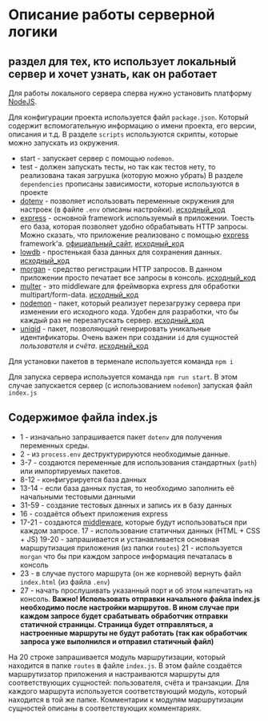 # Описание работы серверной логики 
## раздел для тех, кто использует локальный сервер и хочет узнать, как он работает

Для работы локального сервера сперва нужно установить платформу [NodeJS](https://nodejs.org/en/download/).

Для конфигурации проекта используется файл `package.json`. Который содержит вспомогательную информацию о имени проекта, его версии, описания и т.д.
В разделе `scripts` используются скрипты, которые можно запускать из окружения.
* start - запускает сервер с помощью `nodemon`.
* test - должен запускать тесты, но так как тестов нету, то реализована такая загрушка (которую можно убрать)
В разделе `dependencies` прописаны зависимости, которые используются в проекте
* [dotenv](https://www.npmjs.com/package/dotenv) - позволяет использовать переменные окружения для настроек (в файле `.env` описаны настройки). [исходный_код](https://github.com/motdotla/dotenv)
* [express](https://www.npmjs.com/package/express) - основной framework используемый в приложении. Тоесть его база, которая позволяет удобно обрабатывать HTTP запросы. Можно сказать, что приложение реализовано с помощью [express](https://expressjs.com/ru/) framework'a. [официальный_сайт](https://expressjs.com/ru/), [исходный_код](https://github.com/expressjs/express)
* [lowdb](https://www.npmjs.com/package/lowdb) - простенькая база данных для сохранения данных. [исходный_код](https://github.com/typicode/lowdb)
* [morgan](https://www.npmjs.com/package/morgan) - средство регистрации HTTP запросов. В данном приложении просто печатает все запросы в консоль. [исходный_код](https://github.com/expressjs/morgan)
* [multer](https://www.npmjs.com/package/multer) - это middleware для фреймворка express для обработки multipart/form-data. [исходный_код](https://github.com/expressjs/multer)
* [nodemon](https://www.npmjs.com/package/nodemon) - пакет, который реализует перезагрузку сервера при изменении его исходного кода. Удобен для разработки, что бы каждый раз не перезапускать сервер. [исходный_код](https://github.com/remy/nodemon)
* [uniqid](https://www.npmjs.com/package/uniqid) - пакет, позволяющий генерировать уникальные идентификаторы. Очень важен при создании `id` для сущностей *пользователя* и *счёта*. [исходный_код](https://github.com/adamhalasz/uniqid)

Для установки пакетов в терменале используется команда `npm i`
 
Для запуска сервера используется команда `npm run start`. В этом случае запускается сервер (с использованием `nodemon`) запуская файл `index.js`

## Содержимое файла index.js
* 1 - изначально запрашивается пакет `dotenv` для получения переменных среды. 
* 2 - из `process.env` деструктурируются необходимые данные.
* 3-7 - создаются переменные для использования стандартных (`path`) или импортируемых пакетов.
* 8-12 - конфигурируется база данных
* 13-14 - если база данных пустая, то необходимо заполнить её начальными тестовыми данными
* 31-59 - создание тестовых данных и запись их в базу данных
* 16 - создаётся объект приложения express
* 17-21 - создаются [middleware](https://expressjs.com/ru/guide/writing-middleware.html), которые будут использоваться при каждом запросе.
    17 - использование статичных данных (HTML + CSS + JS)
    19-20 - запрашивается и устанавливается основная маршрутизация приложения (из папки `routes`)
    21 - используется `morgan` что бы при каждом запросе информация печаталась в консоль
* 23 - в случае пустого маршрута (он же корневой) вернуть файл `index.html` (из файла `.env`)
* 27 - начать прослушивать указанный порт и об этом напечатать на консоль.
**Важно! Использовать отправки начального файла index.js необходимо после настройки маршрутов. В ином случае при каждом запросе будет срабатывать обработчик отправки статичной страницы. Страница будет отправляться, а настроенные маршруты не будут работать (так как обработчик запроса уже выполнился и отправил статичный файл)**

На 20 строке запрашивается модуль маршрутизации, который находится в папке `routes` в файле `index.js`. В этом файле создаётся маршрутизатор приложения и настраиваются маршруты для соответствующих сущностей: пользователя, счёта и транзакции. Для каждого маршрута используется соответствующий модуль, который находится в той же папке.
Комментарии к модулям маршрутизации сущностей описаны в соответствующих комментариях.